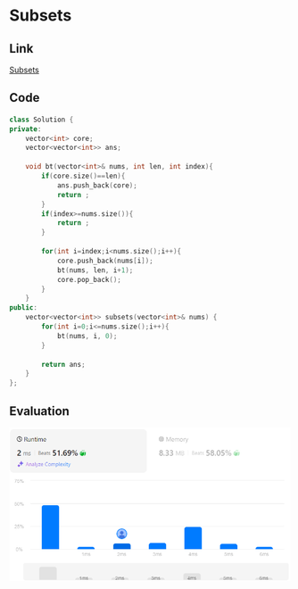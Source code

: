 # Subsets
## Link
[Subsets](https://leetcode.com/problems/subsets/description/)

## Code
```cpp
class Solution {
private:
    vector<int> core;
    vector<vector<int>> ans;

    void bt(vector<int>& nums, int len, int index){
        if(core.size()==len){
            ans.push_back(core);
            return ;
        }
        if(index>=nums.size()){
            return ;
        }

        for(int i=index;i<nums.size();i++){
            core.push_back(nums[i]);
            bt(nums, len, i+1);
            core.pop_back();
        }
    }
public:
    vector<vector<int>> subsets(vector<int>& nums) {
        for(int i=0;i<=nums.size();i++){
            bt(nums, i, 0);
        }
        
        return ans;
    }
};
```

## Evaluation
![Subsets](./08.png)